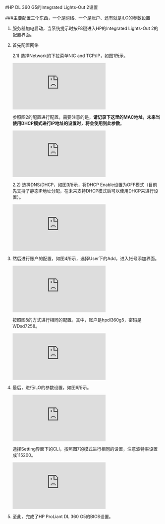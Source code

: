 ﻿#HP DL 360 G5的Integrated Lights-Out 2设置


###主要配置三个东西，一个是网络、一个是账户、还有就是iLO的参数设置

1. 服务器加电启动，当系统提示时按F8键进入HP的Integrated Lights-Out 2的配置界面。

1. 首先配置网络

    2.1) 选择Network的下拉菜单NIC and TCP/IP，如图1所示。

    ![alt text][1]

    参照图2的配置进行配置。需要注意的是，**请记录下这里的MAC地址，未来当使用DHCP模式进行IP地址的设置时，将会使用到此参数**。

    ![alt text][2]

    2.2) 选择DNS/DHCP，如图3所示，将DHCP Enable设置为OFF模式（目前先支持了静态IP地址分配，在未来支持DHCP模式后可以使用DHCP来进行设置）。

    ![alt text][3]

1. 然后进行账户的配置，如图4所示，选择User下的Add，进入帐号添加界面。

    ![alt text][4]

    按照图5的方式进行相同的配置。其中，账户是hpdl360g5，密码是WDsd7258。

    ![alt text][5]

1. 最后，进行iLO的参数设置，如图6所示。

    ![alt text][6]

    选择Setting界面下的CLI，按照图7的模式进行相同的设置，注意波特率设置成115200。

    ![alt text][7]

1. 至此，完成了HP ProLiant DL 360 G5的BIOS设置。







[1]: http://wiki.op.sdo.com/dokuwiki/lib/exe/fetch.php?w=120&h=90&media=%E8%BF%90%E7%BB%B4%E4%B8%AD%E5%BF%83:%E8%BF%90%E8%90%A5%E7%BB%B4%E6%8A%A4:hpdl360g5_network_config.jpg "图1 网络设置菜单"

[2]: http://wiki.op.sdo.com/dokuwiki/lib/exe/fetch.php?w=120&h=90&media=%E8%BF%90%E7%BB%B4%E4%B8%AD%E5%BF%83:%E8%BF%90%E8%90%A5%E7%BB%B4%E6%8A%A4:hpdl360g5_network_nic_tcpip.jpg "图2 配置网络地址等参数"

[3]: http://wiki.op.sdo.com/dokuwiki/lib/exe/fetch.php?w=120&h=90&media=%E8%BF%90%E7%BB%B4%E4%B8%AD%E5%BF%83:%E8%BF%90%E8%90%A5%E7%BB%B4%E6%8A%A4:hpdl360g5_network_dnsdhcp.jpg "图3 关闭DHCP"

[4]: http://wiki.op.sdo.com/dokuwiki/lib/exe/fetch.php?w=120&h=90&media=%E8%BF%90%E7%BB%B4%E4%B8%AD%E5%BF%83:%E8%BF%90%E8%90%A5%E7%BB%B4%E6%8A%A4:hpdl360g5_user.jpg "图4 账户设置"

[5]: http://wiki.op.sdo.com/dokuwiki/lib/exe/fetch.php?w=120&h=90&media=%E8%BF%90%E7%BB%B4%E4%B8%AD%E5%BF%83:%E8%BF%90%E8%90%A5%E7%BB%B4%E6%8A%A4:hpdl360g5_user_add.jpg "图5 添加帐号"

[6]: http://wiki.op.sdo.com/dokuwiki/lib/exe/fetch.php?w=120&h=90&media=%E8%BF%90%E7%BB%B4%E4%B8%AD%E5%BF%83:%E8%BF%90%E8%90%A5%E7%BB%B4%E6%8A%A4:hpdl360g5_setting.jpg "图6 设置iLO参数"

[7]: http://wiki.op.sdo.com/dokuwiki/lib/exe/fetch.php?w=120&h=90&media=%E8%BF%90%E7%BB%B4%E4%B8%AD%E5%BF%83:%E8%BF%90%E8%90%A5%E7%BB%B4%E6%8A%A4:hpdl360g5_setting_cli.jpg "图7 设置CLI波特率"